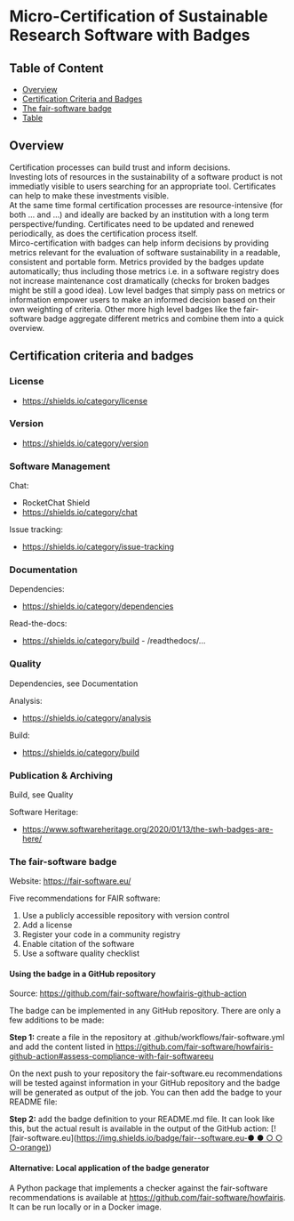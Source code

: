 # Micro-Certification of Sustainable Research Software with Badges

## Table of Content
- [Overview](#overview)
- [Certification Criteria and Badges](#certification-criteria-and-badges)
- [The fair-software badge](#the-fair-software-badge)
- [Table](table.html)

## Overview
Certification processes can build trust and inform decisions.    
Investing lots of resources in the sustainability of a software product is not immediatly visible to users searching for an appropriate tool. Certificates can help to make these investments visible.    
At the same time formal certification processes are resource-intensive (for both ... and ...) and ideally are backed by an institution with a long term perspective/funding. Certificates need to be updated and renewed periodically, as does the certification process itself.    
Mirco-certification with badges can help inform decisions by providing metrics relevant for the evaluation of software sustainability in a readable, consistent and portable form. 
Metrics provided by the badges update automatically; thus including those metrics i.e. in a software registry does not increase maintenance cost dramatically (checks for broken badges might be still a good idea).
Low level badges that simply pass on metrics or information empower users to make an informed decision based on their own weighting of criteria. Other more high level badges like the fair-software badge aggregate different metrics and combine them into a quick overview.


## Certification criteria and badges

### License

- https://shields.io/category/license

### Version

- https://shields.io/category/version

### Software Management

Chat: 
- RocketChat Shield
- https://shields.io/category/chat

Issue tracking:
- https://shields.io/category/issue-tracking

### Documentation

Dependencies:
- https://shields.io/category/dependencies

Read-the-docs:
- https://shields.io/category/build - /readthedocs/...

### Quality

Dependencies, see Documentation

Analysis:
- https://shields.io/category/analysis

Build:
- https://shields.io/category/build

### Publication & Archiving

Build, see Quality

Software Heritage:
- https://www.softwareheritage.org/2020/01/13/the-swh-badges-are-here/


### The fair-software badge

Website: <https://fair-software.eu/> 

Five recommendations for FAIR software:

1. Use a publicly accessible repository with version control
2. Add a license
3. Register your code in a community registry
4. Enable citation of the software
5. Use a software quality checklist

#### Using the badge in a GitHub repository

Source: <https://github.com/fair-software/howfairis-github-action>

The badge can be implemented in any GitHub repository. There are only a few additions to be made:

**Step 1:** create a file in the repository at .github/workflows/fair-software.yml and add the content listed in <https://github.com/fair-software/howfairis-github-action#assess-compliance-with-fair-softwareeu>

On the next push to your repository the fair-software.eu recommendations will be tested against information in your GitHub repository and the badge will be generated as output of the job. You can then add the badge to your README file:

**Step 2:** add the badge definition to your README.md file. It can look like this, but the actual result is available in the output of the GitHub action: [![fair-software.eu]([https://img.shields.io/badge/fair--software.eu-● ● ○ ○ ○-orange)](https://img.shields.io/badge/fair--software.eu-%E2%97%8F%20%20%E2%97%8F%20%20%E2%97%8B%20%20%E2%97%8B%20%20%E2%97%8B-orange))

#### Alternative: Local application of the badge generator

A Python package that implements a checker against the fair-software recommendations is available at <https://github.com/fair-software/howfairis>. It can be run locally or in a Docker image.


